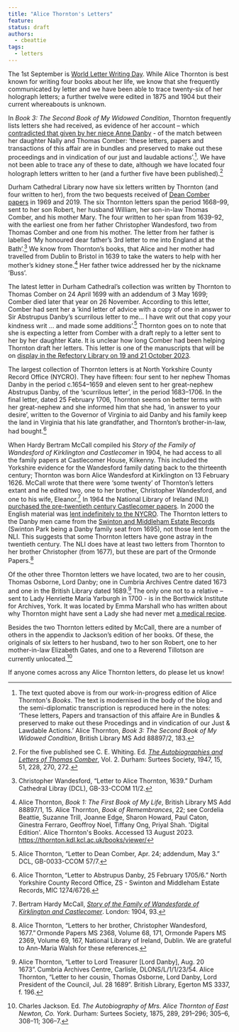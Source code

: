 ```yaml
---
title: "Alice Thornton's Letters"
feature: 
status: draft
authors:
  - cbeattie
tags:
  - letters
---
```

The 1st September is [World Letter Writing Day](https://worldletterwritingday.com/). While Alice Thornton is best known for writing four books about her life, we know that she frequently communicated by letter and we have been able to trace twenty-six of her holograph letters; a further twelve were edited in 1875 and 1904 but their current whereabouts is unknown. 

In *Book 3: The Second Book of My Widowed Condition*, Thornton frequently lists letters she had received, as evidence of her account – which [contradicted that given by her niece Anne Danby](https://thornton.kdl.kcl.ac.uk/posts/blog/2023-06-15-tragical-transactions-at-newton/) - of the match between her daughter Nally and Thomas Comber: ‘these letters, papers and transactions of this affair are in bundles and preserved to make out these proceedings and in vindication of our just and laudable actions’.[^1]. We have not been able to trace any of these to date, although we have located four holograph letters written to her (and a further five have been published).[^2]

Durham Cathedral Library now have six letters written by Thornton (and four written to her), from the two bequests received of [Dean Comber papers](https://reed.dur.ac.uk/xtf/view?docId=ark/32150_s2hm50tr76x.xml) in 1969 and 2019. The six Thornton letters span the period 1668–99, sent to her son Robert, her husband William, her son-in-law Thomas Comber, and his mother Mary. The four written to her span from 1639-92, with the earliest one from her father Christopher Wandesford, two from Thomas Comber and one from his mother. The letter from her father is labelled ‘My honoured dear father’s 3rd letter to me into England at the Bath’.[^3] We know from Thornton’s books, that Alice and her mother had travelled from Dublin to Bristol in 1639 to take the waters to help with her mother’s kidney stone.[^4] Her father twice addressed her by the nickname ‘Buss’. 

The latest letter in Durham Cathedral’s collection was written by Thornton to Thomas Comber on 24 April 1699 with an addendum of 3 May 1699; Comber died later that year on 26 November. According to this letter, Comber had sent her a ‘kind letter of advice with a copy of one in answer to Sir Abstrupus Danby’s scurrilous letter to me… I have writ out that copy your kindness writ … and made some additions’.[^5] Thornton goes on to note that she is expecting a letter from Comber with a draft reply to a letter sent to her by her daughter Kate. It is unclear how long Comber had been helping Thornton draft her letters. This letter is one of the manuscripts that will be on [display in the Refectory Library on 19 and 21 October 2023](https://durhamcathedral.ticketsolve.com/ticketbooth/shows/1173646759/events/428606039?_gl=1).

The largest collection of Thornton letters is at North Yorkshire County Record Office (NYCRO). They have fifteen: four sent to her nephew Thomas Danby in the period c.1654–1659 and eleven sent to her great-nephew Abstrupus Danby, of the ‘scurrilous letter’, in the period 1683–1706. In the final letter, dated 25 February 1706, Thornton seems on better terms with her great-nephew and she informed him that she had, ‘in answer to your desire’, written to the Governor of Virginia to aid Danby and his family keep the land in Virginia that his late grandfather, and Thornton’s brother-in-law, had bought.[^6]

When Hardy Bertram McCall compiled his *Story of the Family of Wandesford of Kirklington and Castlecomer* in 1904, he had access to all the family papers at Castlecomer House, Kilkenny. This included the Yorkshire evidence for the Wandesford family dating back to the thirteenth century; Thornton was born Alice Wandesford at Kirklington on 13 February 1626. McCall wrote that there were ‘some twenty’ of Thornton’s letters extant and he edited two, one to her brother, Christopher Wandesford, and one to his wife, Eleanor.[^7] In 1964 the National Library of Ireland (NLI) [purchased the pre-twentieth century Castlecomer papers](https://www.nli.ie/sites/default/files/2022-12/prior-wandesforde.pdf). In 2000 the English material was [lent indefinitely to the NYCRO](https://archivesunlocked.northyorks.gov.uk/CalmView/Record.aspx?src=CalmView.Catalog&id=ZKW&pos=16). The Thornton letters to the Danby men came from the [Swinton and Middleham Estate Records](https://archivesunlocked.northyorks.gov.uk/CalmView/Record.aspx?src=CalmView.Catalog&id=ZS&pos=1) (Swinton Park being a Danby family seat from 1695), not those lent from the NLI. This suggests that some Thornton letters have gone astray in the twentieth century. The NLI does have at least two letters from Thornton to her brother Christopher (from 1677), but these are part of the Ormonde Papers.[^8]

Of the other three Thornton letters we have located, two are to her cousin, Thomas Osborne, Lord Danby; one in Cumbria Archives Centre dated 1673 and one in the British Library dated 1689.[^9] The only one not to a relative – sent to Lady Henriette Maria Yarburgh in 1700 - is in the Borthwick Institute for Archives, York. It was located by Emma Marshall who has written about why Thornton might have sent a Lady she had never met [a medical recipe](https://recipes.hypotheses.org/17928). 

Besides the two Thornton letters edited by McCall, there are a number of others in the appendix to Jackson’s edition of her books. Of these, the originals of six letters to her husband, two to her son Robert, one to her mother-in-law Elizabeth Gates, and one to a Reverend Tillotson are currently unlocated.[^10]

If anyone comes across any Alice Thornton letters, do please let us know!


[^1]: The text quoted above is from our work-in-progress edition of Alice Thornton's *Books*. The text is modernised in the body of the blog and the semi-diplomatic transcription is reproduced here in the notes: ‘These letters, Papers and transaction of this affaire Are in Bundles & preserved to make out these Procedings and in vindication of our Just & Lawdable Actions.’ Alice Thornton, *Book 3: The Second Book of My Widowed Condition*, British Library MS Add 88897/2, 183.

[^2]: For the five published see C. E. Whiting. Ed. [*The Autobiographies and Letters of Thomas Comber*](https://archive.org/details/thomascomber157), Vol. 2. Durham: Surtees Society, 1947, 15, 51, 228, 270, 272. 

[^3]: Christopher Wandesford, “Letter to Alice Thornton, 1639.” Durham Cathedral Libray (DCL), GB-33-CCOM 11/2. 

[^4]: Alice Thornton, *Book 1: The First Book of My Life*, British Library MS Add 88897/1, 15. Alice Thornton, *Book of Remembrances*, 22; see Cordelia Beattie, Suzanne Trill, Joanne Edge, Sharon Howard, Paul Caton, Ginestra Ferraro, Geoffroy Noel, Tiffany Ong, Priyal Shah. 'Digital Edition'. Alice Thornton's Books. Accessed 13 August 2023. 
https://thornton.kdl.kcl.ac.uk/books/viewer/

[^5]: Alice Thornton, “Letter to Dean Comber, Apr. 24; addendum, May 3.” DCL, GB-0033-CCOM 57/7. 

[^6]: Alice Thornton, “Letter to Abstrupus Danby, 25 February 1705/6.” North Yorkshire County Record Office, ZS - Swinton and Middleham Estate Records, MIC 1274/6726. 

[^7]: Bertram Hardy McCall, [*Story of the Family of Wandesforde of Kirklington and Castlecomer*](https://archive.org/details/storyoffamilyofw00mcca). London: 1904, 93.

[^8]: Alice Thornton, “Letters to her brother, Christopher Wandesford, 1677.” Ormonde Papers MS 2368, Volume 68, 171, Ormonde Papers MS 2369, Volume 69, 167, National Library of Ireland, Dublin. We are grateful to Ann-Maria Walsh for these references.

[^9]: Alice Thornton, “Letter to Lord Treasurer [Lord Danby], Aug. 20 1673”. Cumbria Archives Centre, Carlisle, DLONS/L/1/1/23/54. Alice Thornton, “Letter to her cousin, Thomas Osborne, Lord Danby, Lord President of the Council, Jul. 28 1689”. British Library, Egerton MS 3337, f. 196. 

[^10]: Charles Jackson. Ed. *The Autobiography of Mrs. Alice Thornton of East Newton, Co. York*. Durham: Surtees Society, 1875, 289, 291–296; 305–6, 308–11; 306–7. 